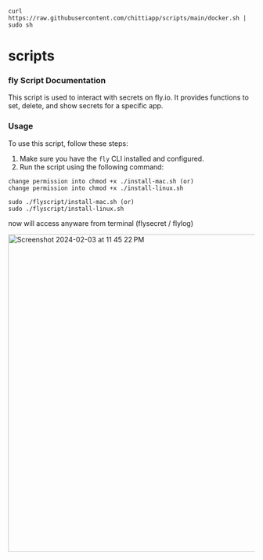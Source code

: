 `curl https://raw.githubusercontent.com/chittiapp/scripts/main/docker.sh | sudo sh`


# scripts

### fly Script Documentation

This script is used to interact with secrets on fly.io. It provides functions to set, delete, and show secrets for a specific app.

### Usage

To use this script, follow these steps:

1. Make sure you have the `fly` CLI installed and configured.
2. Run the script using the following command:

```shell
change permission into chmod +x ./install-mac.sh (or)
change permission into chmod +x ./install-linux.sh

sudo ./flyscript/install-mac.sh (or)
sudo ./flyscript/install-linux.sh
```

now will access anyware from terminal (flysecret / flylog)

<img width="648" alt="Screenshot 2024-02-03 at 11 45 22 PM" src="https://github.com/chittiapp/scripts/assets/131455579/ff7b8d8d-0933-449e-a297-e43aaa9fe92b">
